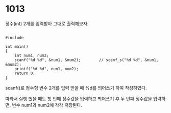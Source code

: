 # 1013

정수(int) 2개를 입력받아 그대로 출력해보자.

<pre><code>
#include<stdio.h>

int main()
{
	int num1, num2;
	scanf("%d %d", &num1, &num2);		 // scanf_s("%d %d", &num1, &num2);
	printf("%d %d", num1, num2);
	return 0;
}
</code></pre>

scanf()로 정수형 변수 2개를 입력 받을 때 %d를 띄어쓰기 하여 작성하였다.

따라서 실행 했을 때도 첫 번째 정수값을 입력하고 띄어쓰기 후 두 번째 정수값을 입력하면, 변수 num1과 num2에 각각 저장된다.